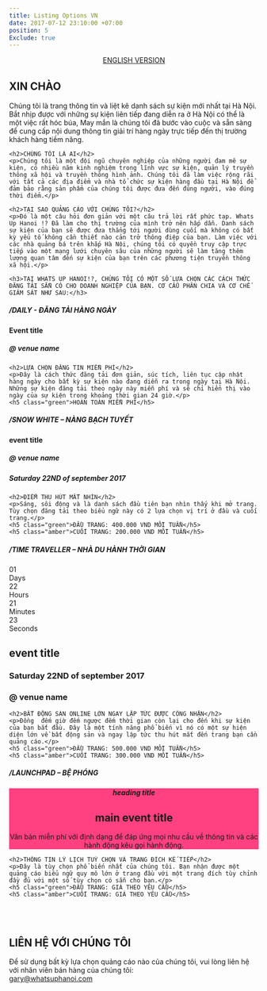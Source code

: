 ```yaml
---
title: Listing Options VN
date: 2017-07-12 23:10:00 +07:00
position: 5
Exclude: true
---
```


<div class="pricing-plans">
  <section>
    <a class="link" href="/listingvn" style="text-align: center; display: block; margin-bottom: 32px;">ENGLISH VERSION</a>
    <h2>XIN CHÀO</h2>
    <p>Chúng tôi là trang thông tin và liệt kê danh sách sự kiện mới nhất tại Hà Nội. Bắt nhịp được với những sự kiện liên tiếp đang diễn ra ở Hà Nội có thể là một việc rất hóc búa, May mắn là chúng tôi đã bước vào cuộc và sẵn sàng để cung cấp nội dung thông tin giải trí hàng ngày trực tiếp đến thị trường khách hàng tiềm năng.</p>

    <h2>CHÚNG TÔI LÀ AI</h2>
    <p>Chúng tôi là một đội ngũ chuyên nghiệp của những người đam mê sự kiện, có nhiều năm kinh nghiệm trong lĩnh vực sự kiện, quản lý truyền thông xã hội và truyền thông hình ảnh. Chúng tôi đã làm việc rộng rãi với tất cả các địa điểm và nhà tổ chức sự kiện hàng đầu tại Hà Nội để đảm bảo rằng sản phẩm của chúng tôi được đưa đến đúng người, vào đúng thời điểm.</p>

    <h2>TẠI SAO QUẢNG CÁO VỚI CHÚNG TÔI?</h2>
    <p>Đó là một câu hỏi đơn giản với một câu trả lời rất phức tạp. Whats Up Hanoi !? Đã làm cho thị trường của mình trở nên hấp dẫn. Danh sách sự kiện của bạn sẽ được đưa thẳng tới người dùng cuối mà không có bất kỳ yếu tố không cần thiết nào cản trở thông điệp của bạn. Làm việc với các nhà quảng bá trên khắp Hà Nội, chúng tôi có quyền truy cập trực tiếp vào một mạng lưới chuyên sâu của những người sẽ làm tăng thêm lượng quan tâm đến sự kiện của bạn trên các phương tiện truyền thông xã hội.</p>

    <h3>TẠI WHATS UP HANOI!?, CHÚNG TÔI CÓ MỘT SỐ LỰA CHỌN CÁC CÁCH THỨC ĐĂNG TẢI SẴN CÓ CHO DOANH NGHIỆP CỦA BẠN. CƠ CẤU PHÂN CHIA VÀ CƠ CHẾ GIÁM SÁT NHƯ SAU:</h3>
  </section>

  <section>
    <h5>/DAILY - ĐĂNG TẢI HÀNG NGÀY</h5>
    <div class="tonight">
      <h4>Event title</h4>
      <h5>@ venue name</h5>
    </div>

    <h2>LỰA CHỌN ĐĂNG TIN MIỄN PHÍ</h2>
    <p>Đây là cách thức đăng tải đơn giản, súc tích, liên tục cập nhật hàng ngày cho bất kỳ sự kiện nào đang diễn ra trong ngày tại Hà Nội. Những sự kiện đăng tải theo ngày này miễn phí và sẽ chỉ hiển thị vào ngày của sự kiện trong khoảng thời gian 24 giờ.</p>
    <h5 class="green">HOÀN TOÀN MIỄN PHÍ</h5>
  </section>

  <section>
    <h5>/SNOW WHITE – NÀNG BẠCH TUYẾT</h5>
    <div class="featured" style="margin-top: 0px;" >
        <h4>event title</h4>
        <div class="col-2">
           <h5>@ venue name</h5>
           <h5>Saturday 22ND of september 2017</h5>
        </div>
    </div>

    <h2>ĐIỂM THU HÚT MẮT NHÌN</h2>
    <p>Sáng, sôi động và là danh sách đầu tiên bạn nhìn thấy khi mở trang. Tùy chọn đăng tải theo biểu ngữ này có 2 lựa chọn vị trí ở đầu và cuối trang.</p>
    <h5 class="green">ĐẦU TRANG: 400.000 VND MỖI TUẦN</h5>
    <h5 class="amber">CUỐI TRANG: 200.000 VND MỖI TUẦN</h5>
  </section>

  <section>
    <h5>/TIME TRAVELLER – NHÀ DU HÀNH THỜI GIAN</h5>
    <div class="upcoming">
      <div class="clockdiv">
        <div>
          <span class="days">01</span>
          <div class="smalltext">Days</div>
        </div>
        <div>
          <span class="hours">22</span>
          <div class="smalltext">Hours</div>
        </div>
        <div>
          <span class="minutes">21</span>
          <div class="smalltext">Minutes</div>
        </div>
        <div>
          <span class="seconds">23</span>
          <div class="smalltext">Seconds</div>
        </div>
      </div>
      <div class="box-footer" >
        <h1>event title</h1>
        <div class="col-2">
           <h3>Saturday 22ND of september 2017</h3>
           <h3>@ venue name</h3>
        </div>
      </div>
    </div>

    <h2>BẤT ĐỘNG SẢN ONLINE LỚN NGAY LẬP TỨC ĐƯỢC CÔNG NHẬN</h2>
    <p>Đồng  đếm giờ đếm ngược đếm thời gian còn lại cho đến khi sự kiện của bạn bắt đầu. Đây là một tính năng phổ biến vì nó có một sự hiện diện lớn về bất động sản và ngay lập tức thu hút mắt đến trang bạn cần quảng cáo.</p>
    <h5 class="green">ĐẦU TRANG: 500.000 VND MỖI TUẦN</h5>
    <h5 class="amber">CUỐI TRANG: 300.000 VND MỖI TUẦN</h5>
  </section>

  <section>
    <h5>/LAUNCHPAD – BỆ PHÓNG</h5>
    <div class="promo" style="margin-top: 16px; text-align: center; background-image: url('/assets/images/promo-sample-bkg.jpg'); background-color: #FF4081; outline-color: #FF4081;" >
        <h5>heading title</h5>
        <div class="col-2">
           <h1>main event title</h1>
           <p>Văn bản miễn phí với định dạng để đáp ứng mọi nhu cầu về thông tin và các hành động kêu gọi hành động.</p>
        </div>
    </div>

    <h2>THÔNG TIN LÝ LỊCH TUỲ CHỌN VÀ TRANG ĐÍCH KẾ TIẾP</h2>
    <p>Đây là tùy chọn phổ biến nhất của chúng tôi. Bạn nhận được một quảng cáo biểu ngữ quy mô lớn ở trang đầu với một trang đích tùy chỉnh đầy đủ với một số tùy chọn có sẵn cho bạn.</p>
    <h5 class="green">ĐẦU TRANG: GIÁ THEO YÊU CẦU</h5>
    <h5 class="amber">CUỐI TRANG: GIÁ THEO YÊU CẦU</h5>
<br>
<br>
<h2>LIÊN HỆ VỚI CHÚNG TÔI</h2>
Để sử dụng bất kỳ lựa chọn quảng cáo nào của chúng tôi, vui lòng liên hệ với nhân viên bán hàng của chúng tôi:
<br>
<a class="link" href="mailto:gary@whatsuphanoi.com?subject=SalesQuery">gary@whatsuphanoi.com</a>

</section>

</div>
